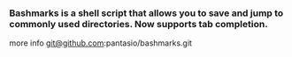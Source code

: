 ### Bashmarks is a shell script that allows you to save and jump to commonly used directories. Now supports tab completion.  

more info git@github.com:pantasio/bashmarks.git
